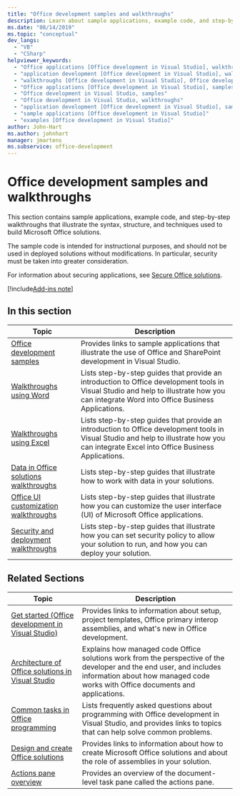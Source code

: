 ```yaml
---
title: "Office development samples and walkthroughs"
description: Learn about sample applications, example code, and step-by-step walkthroughs that show the syntax, structure, and techniques used to build Office solutions.
ms.date: "08/14/2019"
ms.topic: "conceptual"
dev_langs:
  - "VB"
  - "CSharp"
helpviewer_keywords:
  - "Office applications [Office development in Visual Studio], walkthroughs"
  - "application development [Office development in Visual Studio], walkthroughs"
  - "walkthroughs [Office development in Visual Studio], Office development"
  - "Office applications [Office development in Visual Studio], samples"
  - "Office development in Visual Studio, samples"
  - "Office development in Visual Studio, walkthroughs"
  - "application development [Office development in Visual Studio], samples"
  - "sample applications [Office development in Visual Studio]"
  - "examples [Office development in Visual Studio]"
author: John-Hart
ms.author: johnhart
manager: jmartens
ms.subservice: office-development
---
```

# Office development samples and walkthroughs

  This section contains sample applications, example code, and step-by-step walkthroughs that illustrate the syntax, structure, and techniques used to build Microsoft Office solutions.

 The sample code is intended for instructional purposes, and should not be used in deployed solutions without modifications. In particular, security must be taken into greater consideration.

 For information about securing applications, see [Secure Office solutions](../vsto/securing-office-solutions.md).

[!include[Add-ins note](includes/addinsnote.md)]

## In this section

|Topic|Description|
|-----------|-----------------|
|[Office development samples](../vsto/office-development-samples.md)|Provides links to sample applications that illustrate the use of Office and SharePoint development in Visual Studio.|
|[Walkthroughs using Word](../vsto/walkthroughs-using-word.md)|Lists step-by-step guides that provide an introduction to Office development tools in Visual Studio and help to illustrate how you can integrate Word into Office Business Applications.|
|[Walkthroughs using Excel](../vsto/walkthroughs-using-excel.md)|Lists step-by-step guides that provide an introduction to Office development tools in Visual Studio and help to illustrate how you can integrate Excel into Office Business Applications.|
|[Data in Office solutions walkthroughs](../vsto/data-in-office-solutions-walkthroughs.md)|Lists step-by-step guides that illustrate how to work with data in your solutions.|
|[Office UI customization walkthroughs](../vsto/office-ui-customization-walkthroughs.md)|Lists step-by-step guides that illustrate how you can customize the user interface (UI) of Microsoft Office applications.|
|[Security and deployment walkthroughs](../vsto/security-and-deployment-walkthroughs.md)|Lists step-by-step guides that illustrate how you can set security policy to allow your solution to run, and how you can deploy your solution.|

## Related Sections

|Topic|Description|
|-----------|-----------------|
|[Get started &#40;Office development in Visual Studio&#41;](../vsto/getting-started-office-development-in-visual-studio.md)|Provides links to information about setup, project templates, Office primary interop assemblies, and what's new in Office development.|
|[Architecture of Office solutions in Visual Studio](../vsto/architecture-of-office-solutions-in-visual-studio.md)|Explains how managed code Office solutions work from the perspective of the developer and the end user, and includes information about how managed code works with Office documents and applications.|
|[Common tasks in Office programming](../vsto/common-tasks-in-office-programming.md)|Lists frequently asked questions about programming with Office development in Visual Studio, and provides links to topics that can help solve common problems.|
|[Design and create Office solutions](../vsto/designing-and-creating-office-solutions.md)|Provides links to information about how to create Microsoft Office solutions and about the role of assemblies in your solution.|
|[Actions pane overview](../vsto/actions-pane-overview.md)|Provides an overview of the document-level task pane called the actions pane.|

